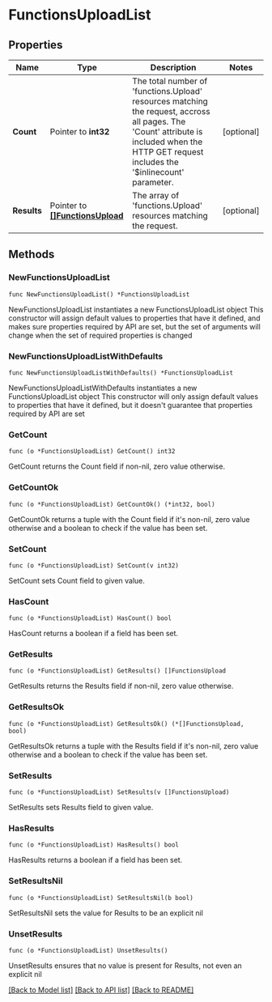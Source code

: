 # FunctionsUploadList

## Properties

Name | Type | Description | Notes
------------ | ------------- | ------------- | -------------
**Count** | Pointer to **int32** | The total number of &#39;functions.Upload&#39; resources matching the request, accross all pages. The &#39;Count&#39; attribute is included when the HTTP GET request includes the &#39;$inlinecount&#39; parameter. | [optional] 
**Results** | Pointer to [**[]FunctionsUpload**](FunctionsUpload.md) | The array of &#39;functions.Upload&#39; resources matching the request. | [optional] 

## Methods

### NewFunctionsUploadList

`func NewFunctionsUploadList() *FunctionsUploadList`

NewFunctionsUploadList instantiates a new FunctionsUploadList object
This constructor will assign default values to properties that have it defined,
and makes sure properties required by API are set, but the set of arguments
will change when the set of required properties is changed

### NewFunctionsUploadListWithDefaults

`func NewFunctionsUploadListWithDefaults() *FunctionsUploadList`

NewFunctionsUploadListWithDefaults instantiates a new FunctionsUploadList object
This constructor will only assign default values to properties that have it defined,
but it doesn't guarantee that properties required by API are set

### GetCount

`func (o *FunctionsUploadList) GetCount() int32`

GetCount returns the Count field if non-nil, zero value otherwise.

### GetCountOk

`func (o *FunctionsUploadList) GetCountOk() (*int32, bool)`

GetCountOk returns a tuple with the Count field if it's non-nil, zero value otherwise
and a boolean to check if the value has been set.

### SetCount

`func (o *FunctionsUploadList) SetCount(v int32)`

SetCount sets Count field to given value.

### HasCount

`func (o *FunctionsUploadList) HasCount() bool`

HasCount returns a boolean if a field has been set.

### GetResults

`func (o *FunctionsUploadList) GetResults() []FunctionsUpload`

GetResults returns the Results field if non-nil, zero value otherwise.

### GetResultsOk

`func (o *FunctionsUploadList) GetResultsOk() (*[]FunctionsUpload, bool)`

GetResultsOk returns a tuple with the Results field if it's non-nil, zero value otherwise
and a boolean to check if the value has been set.

### SetResults

`func (o *FunctionsUploadList) SetResults(v []FunctionsUpload)`

SetResults sets Results field to given value.

### HasResults

`func (o *FunctionsUploadList) HasResults() bool`

HasResults returns a boolean if a field has been set.

### SetResultsNil

`func (o *FunctionsUploadList) SetResultsNil(b bool)`

 SetResultsNil sets the value for Results to be an explicit nil

### UnsetResults
`func (o *FunctionsUploadList) UnsetResults()`

UnsetResults ensures that no value is present for Results, not even an explicit nil

[[Back to Model list]](../README.md#documentation-for-models) [[Back to API list]](../README.md#documentation-for-api-endpoints) [[Back to README]](../README.md)


